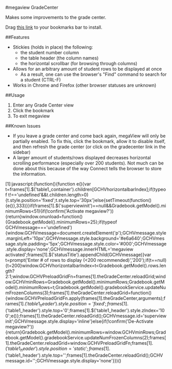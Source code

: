 #megaview GradeCenter

Makes some improvements to the grade center.

Drag [this link](1) to your bookmarks bar to install.

##Features
- Stickies (holds in place) the following:
    - the student number column
    - the table header (the column names)
    - the horizontal scrollbar (for browsing through columns)
- Allows for an arbitrary amount of student rows to be displayed at once 
    - As a result, one can use the browser's "Find" command to search for a student (CTRL-F)
- Works in Chrome and Firefox (other browser statuses are unknown)

##Usage
1. Enter any Grade Center view
2. Click the bookmark
3. To exit megaview

##Known Issues


- If you leave a grade center and come back again, megaView will only be partially enabled. To fix this, click the bookmark, allow it to disable itself, and then refresh the grade center (or click on the gradecenter link in the sidebar)
- A larger amount of students/rows displayed decreases horizontal scrolling performance (especially over 200 students). Not much can be done about this because of the way Connect tells the browser to store the information.


[1]:javascript:(function(){function e(){var t=frames[1].$('table1_container').children[GCHVhorizontalbarIndex];if(typeof t!=='undefined'&&t.children.length>0){t.style.position='fixed';t.style.top='30px'}else{setTimeout(function(){e()},333)}}if(frames[1].$('superviewinit')==null&&Gradebook.getModel().minimumRows<51){if(!confirm('Activate megaview?')){return}window.onunload=function(){Gradebook.getModel().minimumRows=25};if(typeof GCHVmessage==='undefined'){window.GCHVmessage=document.createElement('p');GCHVmessage.style.marginLeft='10px';GCHVmessage.style.background='#e6a640';GCHVmessage.style.padding='5px';GCHVmessage.style.color='#000';GCHVmessage.style.display='none';GCHVmessage.innerHTML='megaview activated';frames[1].$('statusTitle').appendChild(GCHVmessage)}var t=prompt('Enter # of rows to display (<200 recommended)','200');if(t==null){t=200}window.GCHVhorizontalbarIndex=t<Gradebook.getModel().rows.length?2:1;window.GCHVPreloadGridFn=frames[1].theGradeCenter.reloadGrid;window.GCHVminRows=Gradebook.getModel().minimumRows;Gradebook.getModel().minimumRows=t;Gradebook.getModel().gradebookService.updateNumFrozenColumns(3);frames[1].theGradeCenter.reloadGrid=function(){window.GCHVPreloadGridFn.apply(frames[1].theGradeCenter,arguments);frames[1].$('table1_header').style.position='fixed';frames[1].$('table1_header').style.top='0';frames[1].$('table1_header').style.zIndex='100';e()};frames[1].theGradeCenter.reloadGrid();GCHVmessage.id='superviewinit';GCHVmessage.style.display='inline'}else{if(!confirm('De-Activate megaview?')){return}Gradebook.getModel().minimumRows=window.GCHVminRows;Gradebook.getModel().gradebookService.updateNumFrozenColumns(2);frames[1].theGradeCenter.reloadGrid=window.GCHVPreloadGridFn;frames[1].$('table1_header').style.position='static';frames[1].$('table1_header').style.top='';frames[1].theGradeCenter.reloadGrid();GCHVmessage.id='';GCHVmessage.style.display='none'}})()